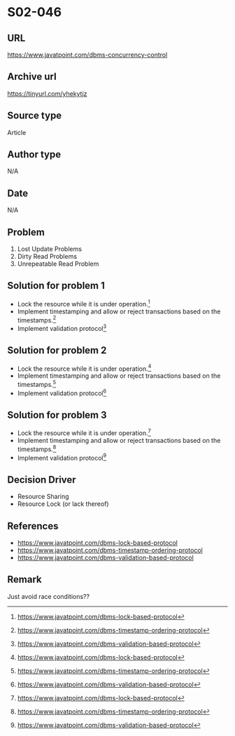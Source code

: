 # S02-046

## URL

https://www.javatpoint.com/dbms-concurrency-control

## Archive url

https://tinyurl.com/yhekytjz

## Source type

Article

## Author type

N/A

## Date

N/A

## Problem

1. Lost Update Problems
2. Dirty Read Problems
3. Unrepeatable Read Problem

## Solution for problem 1

-   Lock the resource while it is under operation.[^1]
-   Implement timestamping and allow or reject transactions based on the timestamps.[^2]
-   Implement validation protocol[^3]

## Solution for problem 2

-   Lock the resource while it is under operation.[^1]
-   Implement timestamping and allow or reject transactions based on the timestamps.[^2]
-   Implement validation protocol[^3]

## Solution for problem 3

-   Lock the resource while it is under operation.[^1]
-   Implement timestamping and allow or reject transactions based on the timestamps.[^2]
-   Implement validation protocol[^3]

## Decision Driver

-   Resource Sharing
-   Resource Lock (or lack thereof)

## References

-   https://www.javatpoint.com/dbms-lock-based-protocol
-   https://www.javatpoint.com/dbms-timestamp-ordering-protocol
-   https://www.javatpoint.com/dbms-validation-based-protocol

## Remark

Just avoid race conditions??

[^1]: https://www.javatpoint.com/dbms-lock-based-protocol
[^2]: https://www.javatpoint.com/dbms-timestamp-ordering-protocol
[^3]: https://www.javatpoint.com/dbms-validation-based-protocol

